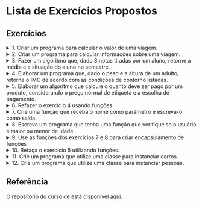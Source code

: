 # Lista de Exercícios Propostos

## Exercícios

<details>
<summary>1. Criar um programa para calcular o valor de uma viagem.</summary>
<br>

Você deverá usar 3 variáveis, sendo elas:

- preço do combustível;
- gasto médio de combustível do veículo em KM,
- distância em KM da viagem.

O gasto estimado da viagem deverá ser mostrado no console.
</details>

<details>
<summary>2. Criar um programa para calcular informações sobre uma viagem.</summary>
<br>

Você deverá usar 5 variáveis, sendo elas:

- preço do etanol;
- preço da gasolina;
- tipo de combustível que está no carro;
- gasto médio de combustível do carro por KM e,
- distância em KM da viagem.

Deverá ser mostrado no console o valor que será gasto para realizar essa viagem.

</details>

<details>
<summary>3. Fazer um algoritmo que, dado 3 notas tiradas por um aluno, retorne a média e a situação do aluno no semestre.</summary>
<br>

Desempenho do aluno:
 - média menor que 5 -> reprovado;
 - média entre 5 e 7 -> recuperação e,
 - média maior que 7 -> aprovado.

</details>

<details>
<summary>4. Elaborar um programa que, dado o peso e a altura de um adulto, retorne o IMC de acordo com as condições de contorno listadas.</summary>
<br>

IMC -> Indice de Massa Corporal.

Fórmula:
$$IMC = \frac{peso}{altura^2}$$

Condição IMC em adultos:
- abaixo de 18,5 -> abaixo do peso;
- entre 18,5 e 25 -> peso normal;
- entre 25 e 30 -> acima do peso;
- entre 30 e 40 -> obeso e,
- acima de 40 -> obesidade grave.

</details>

<details>
<summary>5. Elaborar um algoritmo que calcule o quanto deve ser pago por um produto, considerando o preço normal de etiqueta e a escolha de pagamento.</summary>
<br>

Condição de pagamento:
- à vista débito, recebe 10% de desconto;
- à vista dinheiro/PIX, recebe 15% de desconto;
- até 2x no crédito, sem juros e,
- acima de 2x no crédito, 10% de juros;

</details>

<details>
<summary>6. Refazer o exercício 4 usando funções.</summary>
<br>

Veja as condições de contorno do problema na descrição do exercício 4.

</details>

<details>
<summary>7. Crie uma função que receba o nome como parâmetro e escreva-o como saída.</summary>
<br>

Dica: nomeie as funções com um verbo indicando a sua funcionalidade.

- Exemplo: ```function escreverNome(nome) {console.log(nome);}```

</details>

<details>
<summary>8. Escreva um programa que tenha uma função que verifique se o usuário é maior ou menor de idade.</summary>
<br>

Dica: use função anônima ao invés da função main.

</details>

<details>
<summary>9. Use as funções dos exercícios 7 e 8 para criar encapsulamento de funções</summary>
<br>

Dica: pode-se utilizar uma função dentro de outra função. Isto é chamado de _encapsulamento_.

</details>

<details>
<summary>10. Refaça o exercício 5 utilizando funções.</summary>
<br>

Condição de pagamento:
- à vista débito, recebe 10% de desconto;
- à vista dinheiro/PIX, recebe 15% de desconto;
- até 2x no crédito, sem juros e,
- acima de 2x no crédito, 10% de juros;

</details>

<details>
<summary>11. Crie um programa que utilize uma classe para instanciar carros.</summary>
<br>

Os carros possuem os atributos: marca, cor e quantidade média de gasto de combustível. Crie também um método que dado a quantidade de km percorrido, o preço do combustível devolva o valor gasto de combustível.

</details>

<details>
<summary>12. Crie um programa que utilize uma classe para instanciar pessoas.</summary>
<br>

- Para cada pessoa, tem-se os atributos: nome, altura e peso.
- Essa classe terá um método para retornar o IMC da instância criada.
- Instancie uma pessoa chamada José, com 1,70 de altura e 70kg.

</details>

## Referência

O repositório do curso de está disponível [aqui](https://github.com/digitalinnovationone/javascript-developer-m1).
